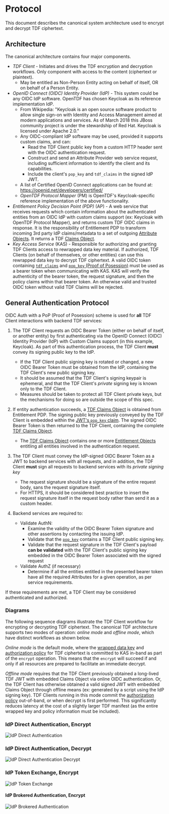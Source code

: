 # Protocol

This document describes the canonical system architecture used to encrypt and decrypt TDF ciphertext.

## Architecture

The canonical architecture contains four major components.

* *TDF Client* - Initiates and drives the TDF encryption and decryption workflows. Only component with access to the content (ciphertext or plaintext). 
  * May be entitled as Non-Person Entity acting on behalf of itself, OR on behalf of a Person Entity.
* *OpenID Connect (OIDC) Identity Provider (IdP)* - This system could be any OIDC IdP software.  OpenTDF has chosen Keycloak as its reference implementation IdP.
  * From Wikipedia:  "Keycloak is an open source software product to allow single sign-on with Identity and Access Management aimed at modern applications and services. As of March 2018 this JBoss community project is under the stewardship of Red Hat.  Keycloak is licensed under Apache 2.0."
  * Any OIDC-compliant IdP software may be used, provided it supports custom claims, and can:
    * Read the TDF Client public key from a custom HTTP header sent with the OIDC authentication request.
    * Construct and send an Attribute Provider web service request, including sufficient information to identify the client and its capabilities.
    * Include the client's `pop_key` and `tdf_claims` in the signed IdP JWT.
  * A list of Certified OpenID Connect applications can be found at:  https://openid.net/developers/certified/
  * *OpenTDF Protocol Mapper* (PM) is OpenTDF's Keycloak-specific reference implementation of the above functionality.
* *Entitlement Policy Decision Point (PDP)* (AP) - A web service that receives requests which contain information about the authenticated entities from an OIDC IdP with custom claims support (ex: Keycloak with OpenTDF Protocol Mapper), and returns custom TDF OIDC claims in response. It is the responsibility of Entitlement PDP to transform incoming 3rd party IdP claims/metadata to a set of outgoing [Attribute Objects](../schema/AttributeObject.md). It returns a TDF [Claims Object](../schema/ClaimsObject.md).
* *Key Access Service* (KAS) - Responsible for authorizing and granting TDF Clients access to rewrapped data key material. If authorized, TDF Clients (on behalf of themselves, or other entities) can use this rewrapped data key to decrypt TDF ciphertext. A valid OIDC token containing [`tdf_claims`](../schema/ClaimsObject.md) and [`pop_key` (Proof of Posession)](../schema/ProofOfPossession.md) must be used as a bearer token when communicating with KAS. KAS will verify the authenticity of the bearer token, the request signature, and then the policy claims within that bearer token. An otherwise valid and trusted OIDC token without valid TDF Claims will be rejected.

## General Authentication Protocol

OIDC Auth with a PoP (Proof of Posession) scheme is used for **all** TDF Client interactions with backend TDF services:

1. The TDF Client requests an OIDC Bearer Token (either on behalf of itself, or another entity)
by first authenticating via the OpenID Connect (OIDC) Identity Provider (IdP) with Custom Claims
support (in this example, Keycloak). As part of this authentication process, the TDF Client **must** convey its signing public key to the IdP.
    * If the TDF Client public signing key is rotated or changed, a new OIDC Bearer Token must be obtained from the IdP, containing the TDF Client's new public signing key.
    * It should be assumed that the TDF Client's signing keypair is ephemeral, and that the TDF Client's _private_ signing key is known only to the TDF Client.
    * Measures should be taken to protect all TDF Client private keys, but the mechanisms for doing so are outside the scope of this spec.

1. If entity authentication succeeds, a
[TDF Claims Object](../schema/ClaimsObject.md) is obtained from
Entitlement PDP.
The signing public key previously conveyed by the TDF Client is embedded within the [JWT's `pop_key` claim](../schema/ProofOfPosession.md).
The signed OIDC Bearer Token is then returned to the TDF Client, containing the complete [TDF Claims Object](../schema/ClaimsObject.md).
    * The [TDF Claims Object](../schema/ClaimsObject.md) contains one or more [Entitlement Objects](EntitlementObject.md) entitling all entities
involved in the authentication request.

1. The TDF Client must convey the IdP-signed OIDC Bearer Token as a JWT to backend services with all requests, and in addition, the TDF Client **must** sign all requests to backend services with its _private signing key_
    * The request signature should be a signature of the entire request body, sans the request signature itself.
    * For HTTPS, it should be considered best practice to insert the request signature itself in the request body rather than send it as a custom header.

1. Backend services are required to:
    * Validate AuthN:
      * Examine the validity of the OIDC Bearer Token signature and other assertions by contacting the issuing IdP.
      * Validate that the [`pop_key`](../schema/ProofOfPosession.md) contains a TDF Client public signing key.
      * Validate that the request signature in the TDF Client's payload **can be validated** with the TDF Client's public signing key embedded in the OIDC Bearer Token associated with the signed request
    * Validate AuthZ (if necessary)
      * Determine if all the entities entitled in the presented bearer token have all the required Attributes for a given operation, as per service requirements.

If these requirements are met, a TDF Client may be considered authenticated and authorized.

### Diagrams

The following sequence diagrams illustrate the TDF Client workflow for encrypting or decrypting TDF ciphertext. The canonical TDF architecture supports two modes of operation: _online mode_ and _offline mode_, which have distinct workflows as shown below.

_Online mode_ is the default mode, where the [wrapped data key](../schema/KeyAccessObject.md) and [authorization policy](../schema/PolicyObject.md) for TDF ciphertext is committed to KAS in-band as part of the `encrypt` operation. This means that the `encrypt` will succeed if and only if all resources are prepared to facilitate an immediate decrypt.

_Offline mode_ requires that the TDF Client previously obtained a
long-lived TDF JWT with embedded Claims Object via
online OIDC authentication.  Or, the TDF Client has otherwise obtained
a valid signed JWT with embedded Claims Object through offline means
(ex: generated by a script using the IdP signing key).  TDF Clients
running in this mode commit the [authorization
policy](../schema/PolicyObject.md) out-of-band, or when decrypt is
first performed. This significantly reduces latency at the cost of a
slightly larger TDF manifest (as the entire wrapped key and policy
information must be included).

### IdP Direct Authentication, Encrypt

![IdP Direct Authentication](../diagrams/OIDC_direct_auth.png)

### IdP Direct Authentication, Decrypt

![IdP Direct Authentication Decrypt](../diagrams/OIDC_direct_auth_decrypt.png)

### IdP Token Exchange, Encrypt

![IdP Token Exchange](../diagrams/OIDC_token_exchange.png)

#### IdP Brokered Authentication, Encrypt

![IdP Brokered Authentication](../diagrams/OIDC_brokered_auth.png)

